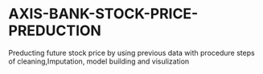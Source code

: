 # AXIS-BANK-STOCK-PRICE-PREDUCTION
Preducting future stock price by using previous data with procedure steps of cleaning,Imputation, model building and visulization 
